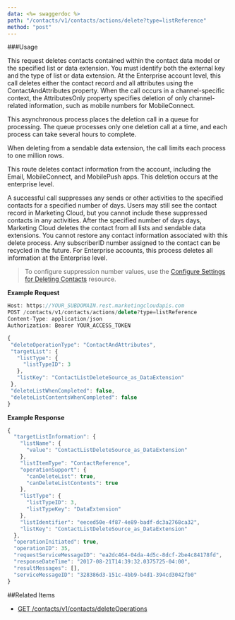 ```yaml
---
data: <%= swaggerdoc %>
path: "/contacts/v1/contacts/actions/delete?type=listReference"
method: "post"
---
```


###Usage

This request deletes contacts contained within the contact data model or the specified list or data extension. You must identify both the external key and the type of list or data extension. At the Enterprise account level, this call deletes either the contact record and all attributes using the ContactAndAttributes property. When the call occurs in a channel-specific context, the AttributesOnly property specifies deletion of only channel-related information, such as mobile numbers for MobileConnect.

This asynchronous process places the deletion call in a queue for processing. The queue processes only one deletion call at a time, and each process can take several hours to complete.

When deleting from a sendable data extension, the call limits each process to one million rows.

This route deletes contact information from the account, including the Email, MobileConnect, and MobilePush apps. This deletion occurs at the enterprise level.

A successful call suppresses any sends or other activities to the specified contacts for a specified number of days. Users may still see the contact record in Marketing Cloud, but you cannot include these suppressed contacts in any activities. After the specified number of days days, Marketing Cloud deletes the contact from all lists and sendable data extensions. You cannot restore any contact information associated with this delete process. Any subscriberID number assigned to the contact can be recycled in the future. For Enterprise accounts, this process deletes all information at the Enterprise level.

>To configure suppression number values, use the [Configure Settings for Deleting Contacts](ContactsDeleteConfigStatus.htm) resource.

**Example Request**
```js
Host: https://YOUR_SUBDOMAIN.rest.marketingcloudapis.com
POST /contacts/v1/contacts/actions/delete?type=listReference
Content-Type: application/json
Authorization: Bearer YOUR_ACCESS_TOKEN

{
 "deleteOperationType": "ContactAndAttributes",
 "targetList": {
   "listType": {
     "listTypeID": 3
   },
   "listKey": "ContactListDeleteSource_as_DataExtension"
 },
 "deleteListWhenCompleted": false,
 "deleteListContentsWhenCompleted": false
}
```

**Example Response**
```js
{
  "targetListInformation": {
    "listName": {
      "value": "ContactListDeleteSource_as_DataExtension"
    },
    "listItemType": "ContactReference",
    "operationSupport": {
      "canDeleteList": true,
      "canDeleteListContents": true
    },
    "listType": {
      "listTypeID": 3,
      "listTypeKey": "DataExtension"
    },
    "listIdentifier": "eeced50e-4f87-4e89-badf-dc3a2768ca32",
    "listKey": "ContactListDeleteSource_as_DataExtension"
  },
  "operationInitiated": true,
  "operationID": 35,
  "requestServiceMessageID": "ea2dc464-04da-4d5c-8dcf-2be4c84178fd",
  "responseDateTime": "2017-08-21T14:39:32.0375725-04:00",
  "resultMessages": [],
  "serviceMessageID": "328386d3-151c-4bb9-b4d1-394cd3042fb0"
}
```

##Related Items
* [GET /contacts/v1/contacts/deleteOperations](getDeleteOptions.htm)
